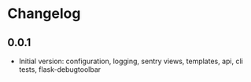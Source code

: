 # Changelog

## 0.0.1
* Initial version: configuration, logging, sentry
                   views, templates, api, cli
                   tests, flask-debugtoolbar 
